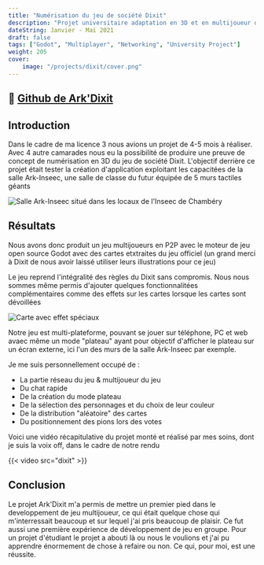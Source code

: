 ```yaml
---
title: "Numérisation du jeu de société Dixit"
description: "Projet universitaire adaptation en 3D et en multijoueur du célèbre jeu de société Dixit"
dateString: Janvier - Mai 2021
draft: false
tags: ["Godot", "Multiplayer", "Networking", "University Project"]
weight: 205
cover:
    image: "/projects/dixit/cover.png"
---
```


## 🔗 [Github de Ark'Dixit](https://github.com/LuxemTheFez/ARKED-Dixit-GODOT)

## Introduction
Dans le cadre de ma licence 3 nous avions un projet de 4-5 mois à réaliser. Avec 4 autre camarades nous eu la possibilité de produire une preuve de concept de numérisation en 3D du jeu de société Dixit. L'objectif derrière ce projet était tester la création d'application exploitant les capacitées de la salle Ark-Inseec, une salle de classe du futur équipée de 5 murs tactiles géants

![Salle Ark-Inseec situé dans les locaux de l'Inseec de Chambéry](/projects/dixit/img1.jpg)

## Résultats
Nous avons donc produit un jeu multijoueurs en P2P avec le moteur de jeu open source Godot avec des cartes etxtraites du jeu officiel (un grand merci à Dixit de nous avoir laissé utiliser leurs illustrations pour ce jeu)

Le jeu reprend l'intégralité des règles du Dixit sans compromis. Nous nous sommes même permis d'ajouter quelques fonctionnalitées complémentaires comme des effets sur les cartes lorsque les cartes sont dévoillées

![Carte avec effet spéciaux](/projects/dixit/img2.png)

Notre jeu est multi-plateforme, pouvant se jouer sur téléphone, PC et web avaec même un mode "plateau" ayant pour objectif d'afficher le plateau sur un écran externe, ici l'un des murs de la salle Ark-Inseec par exemple.

Je me suis personnellement occupé de :
- La partie réseau du jeu & multijoueur du jeu
- Du chat rapide
- De la création du mode plateau 
- De la sélection des personnages et du choix de leur couleur
- De la distribution "aléatoire" des cartes
- Du positionnement des pions lors des votes

Voici une vidéo récapitulative du projet monté et réalisé par mes soins, dont je suis la voix off, dans le cadre de notre rendu

{{< video src="dixit" >}}


## Conclusion

Le projet Ark'Dixit m'a permis de mettre un premier pied dans le developpement de jeu multijoueur, ce qui était quelque chose qui m'interressait beaucoup et sur lequel j'ai pris beaucoup de plaisir. Ce fut aussi une première expérience de développement de jeu en groupe.
Pour un projet d'étudiant le projet a abouti là ou nous le voulions et j'ai pu apprendre énormement de chose à refaire ou non. Ce qui, pour moi, est une réussite.
